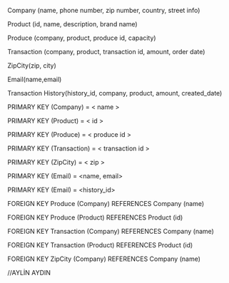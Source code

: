 Company (name, phone number, zip number, country, street info)

Product (id, name, description, brand name)

Produce (company, product, produce id, capacity)

Transaction (company, product, transaction id, amount, order date)

ZipCity(zip, city)

Email(name,email)

Transaction History(history_id, company, product, amount, created_date)



PRIMARY KEY (Company) = < name >

PRIMARY KEY (Product) = < id >

PRIMARY KEY (Produce) = < produce id >

PRIMARY KEY (Transaction) = < transaction id >

PRIMARY KEY (ZipCity) = < zip >

PRIMARY KEY (Email) = <name, email>

PRIMARY KEY (Email) = <history_id>

FOREIGN KEY Produce (Company) REFERENCES Company (name)

FOREIGN KEY Produce (Product) REFERENCES Product (id)

FOREIGN KEY Transaction (Company) REFERENCES Company (name)

FOREIGN KEY Transaction (Product) REFERENCES Product (id)

FOREIGN KEY ZipCity (Company) REFERENCES Company (name)


//AYLİN AYDIN
